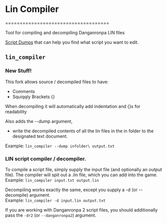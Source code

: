 # Lin Compiler
====================================

Tool for compiling and decompiling Danganronpa LIN files

[Script Dumps](https://github.com/morgana-x/Danganronpa-Script-Dumps) that can help you find what script you want to edit.

## `lin_compiler`
### New Stuff!
This fork allows source / decompiled files to have:
+ Comments
+ Squiqqly Brackets {}

When decompiling it will automatically add indentation and {}s for readability

Also adds the --dump argument, 
+ write the decompiled contents of all the lin files in the in folder to the designated text document.

Example: `lin_compiler --dump infolder\ output.txt`

### LIN script compiler / decompiler.

To compile a script file, simply supply the input file (and optionally an
output file). The compiler will spit out a .lin file, which you can add into
the game.  
Example: `lin_compiler input.txt output.lin`

Decompiling works exactly the same, except you supply a -d (or --decompile)
argument.  
Example: `lin_compiler -d input.lin output.txt`

If you are working with Danganronpa 2 script files, you should additionally
pass the `-dr2` (or `--danganronpa2`) argument.

